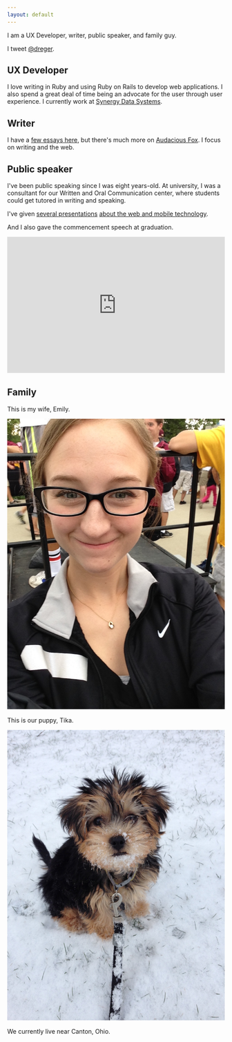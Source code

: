 ```yaml
---
layout: default
---
```

I am a UX Developer, writer, public speaker, and family guy.

I tweet [@dreger](http://twitter.com/dreger).

## UX Developer

I love writing in Ruby and using Ruby on Rails to develop web applications. I also spend a great deal of time being an advocate for the user through user experience. I currently work at [Synergy Data Systems](http://synergydatasystems.com).

## Writer

I have a [few essays here](/essays.html), but there's much more on [Audacious Fox](http://audaciousfox.com). I focus on writing and the web. 

## Public speaker
I've been public speaking since I was eight years-old. At university, I was a consultant for our Written and Oral Communication center, where students could get tutored in writing and speaking. 

I've given [several presentations](http://www.mountunion.edu/student-presents-iphone-application-at-scholar-day) [about the web and mobile technology](http://www.the-review.com/local%20news/2014/02/15/chamber-seminar-focuses-on-mobile-technology).

<script async class="speakerdeck-embed" data-slide="2" data-id="aedfda70794d01313f054e5d868db85e" data-ratio="1.33333333333333" src="//speakerdeck.com/assets/embed.js"></script>

And I also gave the commencement speech at graduation. 

<iframe width="100%" height="315" src="https://www.youtube.com/embed/I78OflS6hWc" frameborder="0" allowfullscreen></iframe>

## Family

This is my wife, Emily. 

![em](/assets/img/em.jpg)

This is our puppy, Tika. 

![tika](/assets/img/tika.jpg)

We currently live near Canton, Ohio. 